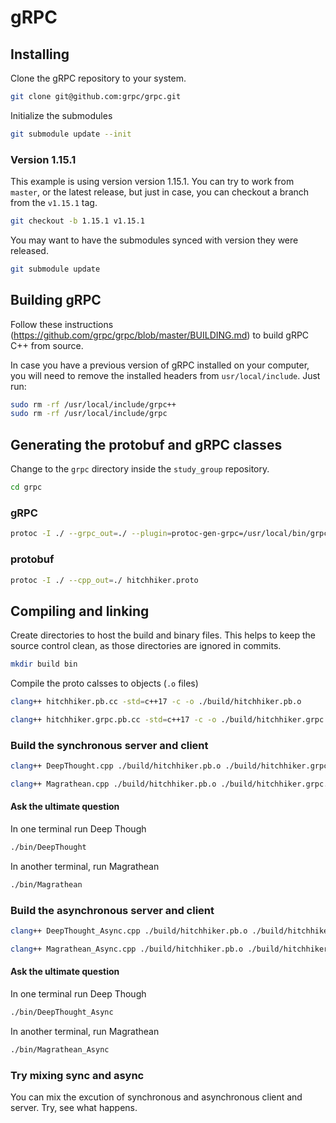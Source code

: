# gRPC

## Installing

Clone the gRPC repository to your system.

```bash
git clone git@github.com:grpc/grpc.git
```

Initialize the submodules

```bash
git submodule update --init
```

### Version 1.15.1

This example is using version version 1.15.1. You can try to work from `master`, or the latest release, but just in case, you can checkout a branch from the `v1.15.1` tag.

```bash
git checkout -b 1.15.1 v1.15.1
```

You may want to have the submodules synced with version they were released.

```bash
git submodule update
```

## Building gRPC

Follow these instructions (https://github.com/grpc/grpc/blob/master/BUILDING.md) to build gRPC C++ from source.

In case you have a previous version of gRPC installed on your computer, you will need to remove the installed headers from `usr/local/include`. Just run:

```bash
sudo rm -rf /usr/local/include/grpc++
sudo rm -rf /usr/local/include/grpc
```

## Generating the protobuf and gRPC classes

Change to the `grpc` directory inside the `study_group` repository.

```bash
cd grpc
```

### gRPC

```bash
protoc -I ./ --grpc_out=./ --plugin=protoc-gen-grpc=/usr/local/bin/grpc_cpp_plugin hitchhiker.proto
```

### protobuf

```bash
protoc -I ./ --cpp_out=./ hitchhiker.proto
```

## Compiling and linking

Create directories to host the build and binary files. This helps to keep the source control clean, as those directories are ignored in commits.

```bash
mkdir build bin
```

Compile the proto calsses to objects (`.o` files)

```bash
clang++ hitchhiker.pb.cc -std=c++17 -c -o ./build/hitchhiker.pb.o
```

```bash
clang++ hitchhiker.grpc.pb.cc -std=c++17 -c -o ./build/hitchhiker.grpc.pb.o
```

### Build the synchronous server and client

```bash
clang++ DeepThought.cpp ./build/hitchhiker.pb.o ./build/hitchhiker.grpc.pb.o -std=c++17 -L/usr/local/lib $(pkg-config --libs protobuf grpc++ grpc) -lgrpc++_reflection -ldl -o ./bin/DeepThought
```

```bash
clang++ Magrathean.cpp ./build/hitchhiker.pb.o ./build/hitchhiker.grpc.pb.o -std=c++17 -L/usr/local/lib $(pkg-config --libs protobuf grpc++ grpc) -lgrpc++_reflection -ldl -o ./bin/Magrathean
```

#### Ask the ultimate question

In one terminal run Deep Though

```bash
./bin/DeepThought
```

In another terminal, run Magrathean

```bash
./bin/Magrathean
```

### Build the asynchronous server and client

```bash
clang++ DeepThought_Async.cpp ./build/hitchhiker.pb.o ./build/hitchhiker.grpc.pb.o -std=c++17 -L/usr/local/lib $(pkg-config --libs protobuf grpc++ grpc) -lgrpc++_reflection -ldl -o ./bin/DeepThought_Async
```

```bash
clang++ Magrathean_Async.cpp ./build/hitchhiker.pb.o ./build/hitchhiker.grpc.pb.o -std=c++17 -L/usr/local/lib $(pkg-config --libs protobuf grpc++ grpc) -lgrpc++_reflection -ldl -o ./bin/Magrathean_Async
```

#### Ask the ultimate question

In one terminal run Deep Though

```bash
./bin/DeepThought_Async
```

In another terminal, run Magrathean

```bash
./bin/Magrathean_Async
```

### Try mixing sync and async

You can mix the excution of synchronous and asynchronous client and server. Try, see what happens.

